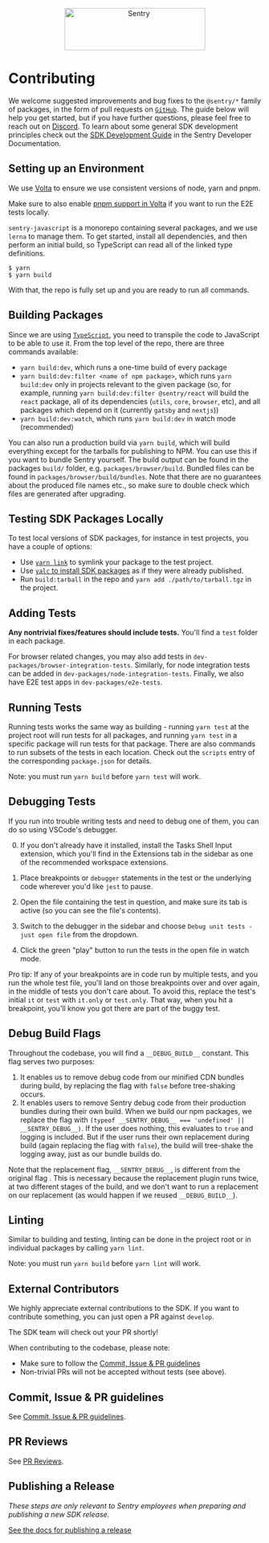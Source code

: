 <p align="center">
  <a href="https://sentry.io/?utm_source=github&utm_medium=logo" target="_blank">
    <img src="https://sentry-brand.storage.googleapis.com/sentry-wordmark-dark-280x84.png" alt="Sentry" width="280" height="84">
  </a>
</p>

# Contributing

We welcome suggested improvements and bug fixes to the `@sentry/*` family of packages, in the form of pull requests on
[`GitHub`](https://github.com/getsentry/sentry-javascript). The guide below will help you get started, but if you have
further questions, please feel free to reach out on [Discord](https://discord.gg/Ww9hbqr). To learn about some general
SDK development principles check out the [SDK Development Guide](https://develop.sentry.dev/sdk/) in the Sentry
Developer Documentation.

## Setting up an Environment

We use [Volta](https://volta.sh/) to ensure we use consistent versions of node, yarn and pnpm.

Make sure to also enable [pnpm support in Volta](https://docs.volta.sh/advanced/pnpm) if you want to run the E2E tests
locally.

`sentry-javascript` is a monorepo containing several packages, and we use `lerna` to manage them. To get started,
install all dependencies, and then perform an initial build, so TypeScript can read all of the linked type definitions.

```
$ yarn
$ yarn build
```

With that, the repo is fully set up and you are ready to run all commands.

## Building Packages

Since we are using [`TypeScript`](https://www.typescriptlang.org/), you need to transpile the code to JavaScript to be
able to use it. From the top level of the repo, there are three commands available:

- `yarn build:dev`, which runs a one-time build of every package
- `yarn build:dev:filter <name of npm package>`, which runs `yarn build:dev` only in projects relevant to the given
  package (so, for example, running `yarn build:dev:filter @sentry/react` will build the `react` package, all of its
  dependencies (`utils`, `core`, `browser`, etc), and all packages which depend on it (currently `gatsby` and `nextjs`))
- `yarn build:dev:watch`, which runs `yarn build:dev` in watch mode (recommended)

You can also run a production build via `yarn build`, which will build everything except for the tarballs for publishing
to NPM. You can use this if you want to bundle Sentry yourself. The build output can be found in the packages `build/`
folder, e.g. `packages/browser/build`. Bundled files can be found in `packages/browser/build/bundles`. Note that there
are no guarantees about the produced file names etc., so make sure to double check which files are generated after
upgrading.

## Testing SDK Packages Locally

To test local versions of SDK packages, for instance in test projects, you have a couple of options:

- Use [`yarn link`](https://classic.yarnpkg.com/lang/en/docs/cli/link/) to symlink your package to the test project.
- Use [`yalc` to install SDK packages](./docs/using-yalc.md) as if they were already published.
- Run `build:tarball` in the repo and `yarn add ./path/to/tarball.tgz` in the project.

## Adding Tests

**Any nontrivial fixes/features should include tests.** You'll find a `test` folder in each package.

For browser related changes, you may also add tests in `dev-packages/browser-integration-tests`. Similarly, for node integration tests can be added in `dev-packages/node-integration-tests`. Finally, we also have E2E test apps in `dev-packages/e2e-tests`.

## Running Tests

Running tests works the same way as building - running `yarn test` at the project root will run tests for all packages,
and running `yarn test` in a specific package will run tests for that package. There are also commands to run subsets of
the tests in each location. Check out the `scripts` entry of the corresponding `package.json` for details.

Note: you must run `yarn build` before `yarn test` will work.

## Debugging Tests

If you run into trouble writing tests and need to debug one of them, you can do so using VSCode's debugger.

0. If you don't already have it installed, install the Tasks Shell Input extension, which you'll find in the Extensions
   tab in the sidebar as one of the recommended workspace extensions.

1. Place breakpoints or `debugger` statements in the test or the underlying code wherever you'd like `jest` to pause.
2. Open the file containing the test in question, and make sure its tab is active (so you can see the file's contents).
3. Switch to the debugger in the sidebar and choose `Debug unit tests - just open file` from the dropdown.
4. Click the green "play" button to run the tests in the open file in watch mode.

Pro tip: If any of your breakpoints are in code run by multiple tests, and you run the whole test file, you'll land on
those breakpoints over and over again, in the middle of tests you don't care about. To avoid this, replace the test's
initial `it` or `test` with `it.only` or `test.only`. That way, when you hit a breakpoint, you'll know you got there are
part of the buggy test.

## Debug Build Flags

Throughout the codebase, you will find a `__DEBUG_BUILD__` constant. This flag serves two purposes:

1. It enables us to remove debug code from our minified CDN bundles during build, by replacing the flag with `false`
   before tree-shaking occurs.
2. It enables users to remove Sentry debug code from their production bundles during their own build. When we build our
   npm packages, we replace the flag with `(typeof __SENTRY_DEBUG__ === 'undefined' || __SENTRY_DEBUG__)`. If the user
   does nothing, this evaluates to `true` and logging is included. But if the user runs their own replacement during
   build (again replacing the flag with `false`), the build will tree-shake the logging away, just as our bundle builds
   do.

Note that the replacement flag, `__SENTRY_DEBUG__`, is different from the original flag . This is necessary because the
replacement plugin runs twice, at two different stages of the build, and we don't want to run a replacement on our
replacement (as would happen if we reused `__DEBUG_BUILD__`).

## Linting

Similar to building and testing, linting can be done in the project root or in individual packages by calling
`yarn lint`.

Note: you must run `yarn build` before `yarn lint` will work.

## External Contributors

We highly appreciate external contributions to the SDK.
If you want to contribute something, you can just open a PR against `develop`.

The SDK team will check out your PR shortly!

When contributing to the codebase, please note:

- Make sure to follow the [Commit, Issue & PR guidelines](./docs/commit-issue-pr-guidelines.md)
- Non-trivial PRs will not be accepted without tests (see above).

## Commit, Issue & PR guidelines

See [Commit, Issue & PR guidelines](./docs/commit-issue-pr-guidelines.md).

## PR Reviews

See [PR Reviews](./docs/pr-reviews.md).

## Publishing a Release

_These steps are only relevant to Sentry employees when preparing and publishing a new SDK release._

[See the docs for publishing a release](./docs/publishing-a-release.md)
